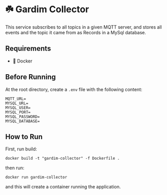 # ☘️ Gardim Collector

This service subscribes to all topics in a given MQTT server, and stores all events and the topic it came from as Records in a MySql database.

## Requirements

- :whale: Docker

## Before Running

At the root directory, create a `.env` file with the following content:
```env
MQTT_URL=
MYSQL_URL=
MYSQL_USER=
MYSQL_PORT=
MYSQL_PASSWORD=
MYSQL_DATABASE=
```
## How to Run

First, run build:

```terminal
docker build -t "gardim-collector" -f Dockerfile .
```

then run:
```terminal
docker run gardim-collector
```

and this will create a container running the application.  

